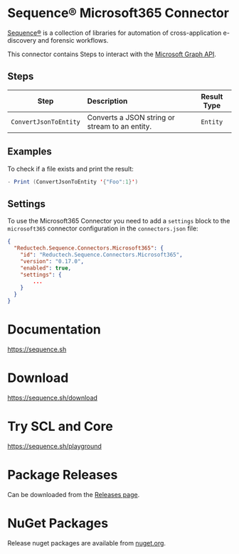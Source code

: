 # Sequence® Microsoft365 Connector

[Sequence®](https://sequence.sh) is a collection of libraries for
automation of cross-application e-discovery and forensic workflows.

This connector contains Steps to interact with the
[Microsoft Graph API](https://developer.microsoft.com/en-us/graph).

## Steps

|         Step          | Description                                    | Result Type |
| :-------------------: | :--------------------------------------------- | :---------: |
| `ConvertJsonToEntity` | Converts a JSON string or stream to an entity. |  `Entity`   |

## Examples

To check if a file exists and print the result:

```scala
- Print (ConvertJsonToEntity '{"Foo":1}')
```

## Settings

To use the Microsoft365 Connector you need to add a `settings` block to
the `microsoft365` connector configuration in the `connectors.json` file:

```json
{
  "Reductech.Sequence.Connectors.Microsoft365": {
    "id": "Reductech.Sequence.Connectors.Microsoft365",
    "version": "0.17.0",
    "enabled": true,
    "settings": {
        ...
    }
  }
}
```

# Documentation

https://sequence.sh

# Download

https://sequence.sh/download

# Try SCL and Core

https://sequence.sh/playground

# Package Releases

Can be downloaded from the [Releases page](https://gitlab.com/reductech/sequence/connectors/filesystem/-/releases).

# NuGet Packages

Release nuget packages are available from [nuget.org](https://www.nuget.org/profiles/Sequence).
